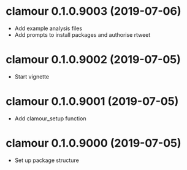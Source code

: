 # clamour 0.1.0.9003 (2019-07-06)

* Add example analysis files
* Add prompts to install packages and authorise rtweet

# clamour 0.1.0.9002 (2019-07-05)

* Start vignette

# clamour 0.1.0.9001 (2019-07-05)

* Add clamour_setup function

# clamour 0.1.0.9000 (2019-07-05)

* Set up package structure
